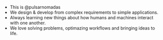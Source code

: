 - This is @pulsarnomadas
- We design & develop from complex requirements to simple applications.
- Always learning new things about how humans and machines interact with one another.
- We love solving problems, optimazing workflows and bringing ideas to life. 

<!---
pulsarnomadas/pulsarnomadas is a ✨ special ✨ repository because its `README.md` (this file) appears on your GitHub profile.
You can click the Preview link to take a look at your changes.
--->
